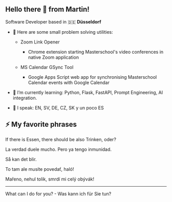 ## Hello there 👋 from Martin!

Software Developer based in 🇩🇪 **Düsseldorf**

- 🔭 Here are some small problem solving utilities:

  * Zoom Link Opener
    * Chrome extension starting Masterschool's video conferences in native Zoom application
  
  * MS Calendar GSync Tool
    * Google Apps Script web app for synchronising Masterschool Calendar events with Google Calendar
      
- 🌱 I’m currently learning: Python, Flask, FastAPI, Prompt Engineering, AI integration.
- 💬 I speak: EN, SV, DE, CZ, SK y un poco ES

## ⚡ My favorite phrases

If there is Essen, there should be also Trinken, oder?

La verdad duele mucho. Pero ya tengo inmunidad.

Så kan det blir.

To tam ale musíte povedať, haló!

Mařeno, nehul tolik, smrdí mi celý obývák!

_________________________________________________________________________________________
What can I do for you? - Was kann ich für Sie tun?



